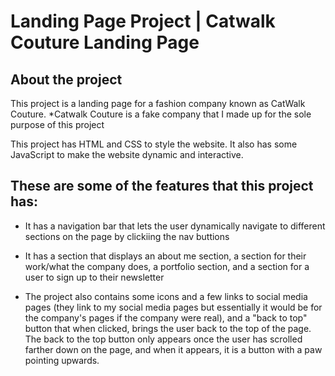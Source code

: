 # Landing Page Project | Catwalk Couture Landing Page


## About the project 
This project is a landing page for a fashion company known as CatWalk Couture. 
*Catwalk Couture is a fake company that I made up for the sole purpose of this project

This project has HTML and CSS to style the website. It also has some JavaScript to make the website dynamic and interactive. 

## These are some of the features that this project has:

* It has a navigation bar that lets the user dynamically navigate to different sections on the page by clickiing the nav buttions

* It has a section that displays an about me section, a section for their work/what the company does, a portfolio section, and a section for a user to sign up to their newsletter 

* The project also contains some icons and a few links to social media pages (they link to my social media pages but essentially it would be for the company's pages if the company were real), and a "back to top" button that when clicked, brings the user back to the top of the page. The back to the top button only appears once the user has scrolled farther down on the page, and when it appears, it is a button with a paw pointing upwards. 
